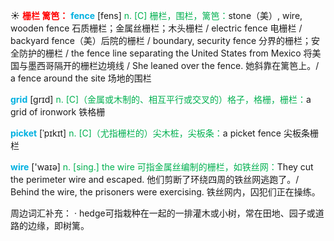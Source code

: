 ☀ <font color="red">**栅栏 篱笆：**</font>
<font color="sky blue">**fence**</font> [fens] 
<font color="#00b050">n. [C] 栅栏，围栏，篱笆：</font>stone（美）, wire, wooden fence 石质栅栏；金属丝栅栏；木头栅栏 / electric fence 电栅栏 / backyard fence（美）后院的栅栏 / boundary, security fence 分界的栅栏；安全防护的栅栏 / the fence line separating the United States from Mexico 将美国与墨西哥隔开的栅栏边境线 / She leaned over the fence. 她斜靠在篱笆上。/ a fence around the site 场地的围栏

<font color="sky blue">**grid**</font> [grɪd]
<font color="#00b050">n. [C]（金属或木制的、相互平行或交叉的）格子，格栅，栅栏：</font>a grid of ironwork 铁格栅           

<font color="sky blue">**picket**</font> [ˈpɪkɪt]
<font color="#00b050">n. [C]（尤指栅栏的）尖木桩，尖板条：</font>a picket fence 尖板条栅栏

<font color="sky blue">**wire**</font> ['waɪə] 
<font color="#00b050">n. [sing.] the wire 可指金属丝编制的栅栏，如铁丝网：</font>They cut the perimeter wire and escaped. 他们剪断了环绕四周的铁丝网逃跑了。/ Behind the wire, the prisoners were exercising. 铁丝网内，囚犯们正在操练。
     
周边词汇补充：
· hedge可指栽种在一起的一排灌木或小树，常在田地、园子或道路的边缘，即树篱。